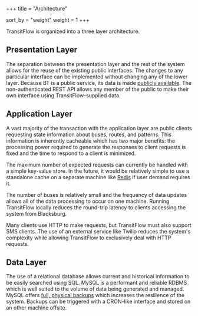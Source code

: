 +++
title = "Architecture"

sort_by = "weight"
weight = 1
+++

TransitFlow is organized into a three layer architecture.

## Presentation Layer
The separation between the presentation layer and the rest of the system allows for the reuse of the existing public interfaces. The changes to any particular interface can be implemented without changing any of the lower layer. Because BT is a public service, its data is made [publicly available](https://public.resource.org/8_principles.html). The non-authenticated REST API allows any member of the public to make their own interface using TransitFlow-supplied data.

## Application Layer

A vast majority of the transaction with the application layer are public clients requesting state information about buses, routes, and patterns. This information is inherently cacheable which has two major benefits: the processing power required to generate the responses to client requests is fixed and the time to respond to a client is minimized. 

The maximum number of expected requests can currently be handled with a simple key-value store. In the future, it would be relatively simple to use a standalone cache on a separate machine like [Redis](https://redis.io/) if user demand requires it.

The number of buses is relatively small and the frequency of data updates allows all of the data processing to occur on one machine. Running TransitFlow locally reduces the round-trip latency to clients accessing the system from Blacksburg.

Many clients use HTTP to make requests, but TransitFlow must also support SMS clients. The use of an external service like Twilio reduces the system's complexity while allowing TransitFlow to exclusively deal with HTTP requests.

## Data Layer

The use of a relational database allows current and historical information to be easily searched using SQL. MySQL is a performant and reliable RDBMS which is well suited to the volume of data being generated and managed. MySQL offers [full, physical backups](https://dev.mysql.com/doc/mysql-backup-excerpt/8.2/en/backup-and-recovery.html) which increases the resilience of the system. Backups can be triggered with a CRON-like interface and stored on an other machine offsite.

